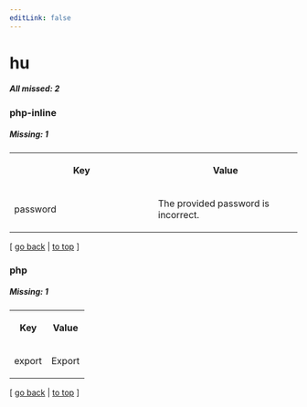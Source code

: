 ```yaml
---
editLink: false
---
```


# hu

##### All missed: 2


### php-inline

##### Missing: 1

<table width="100%">
<tr><th width="50%">

Key

</th><th width="50%">

Value

</th></tr>
<tr><td width="50%">

password

</td><td width="50%">

The provided password is incorrect.

</td></tr>
</table>

[ [go back](../status.md) | [to top](#) ]



### php

##### Missing: 1

<table width="100%">
<tr><th width="50%">

Key

</th><th width="50%">

Value

</th></tr>
<tr><td width="50%">

export

</td><td width="50%">

Export

</td></tr>
</table>

[ [go back](../status.md) | [to top](#) ]

